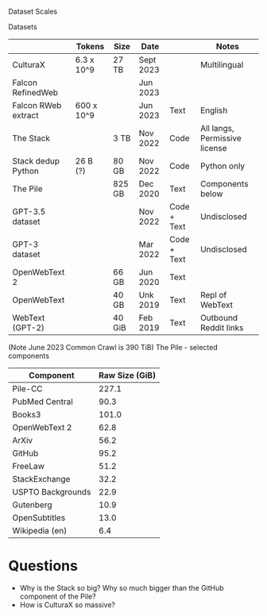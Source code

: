 Dataset Scales

Datasets

|                    | Tokens     | Size | Date      |    | Notes                         |
|--------------------|------------|------|-----------|----|-------------------------------|
| CulturaX           | 6.3 x 10^9 | 27 TB | Sept 2023 |    | Multilingual                  |
| Falcon RefinedWeb  |  | | Jun 2023  |  |                               |  
| Falcon RWeb extract | 600 x 10^9 | | Jun 2023 | Text | English | Text |
| The Stack          |            | 3 TB | Nov 2022  | Code | All langs, Permissive license |
| Stack dedup Python | 26 B (?)   | 80 GB | Nov 2022  | Code | Python only                   |
| The Pile           |            | 825 GB | Dec 2020  | Text | Components below              | Text   |
| GPT-3.5 dataset    |            |      | Nov 2022  | Code + Text | Undisclosed                   | 
| GPT-3 dataset      |            |      | Mar 2022  | Code + Text | Undisclosed                   | 
| OpenWebText 2      |            | 66 GB | Jun 2020  | Text |                               | |  
| OpenWebText        |            | 40 GB | Unk 2019  | Text | Repl of WebText               | 
| WebText (GPT-2)    |            | 40 GiB | Feb 2019  | Text | Outbound Reddit links         |

(Note June 2023 Common Crawl is 390 TiB)
The Pile - selected components

| Component | Raw Size (GiB) |
| --- |----------------|
| Pile-CC | 227.1          |
| PubMed Central | 90.3           |
| Books3 | 101.0          |
| OpenWebText 2 | 62.8           |
| ArXiv | 56.2           |
| GitHub | 95.2           |
| FreeLaw | 51.2           |
| StackExchange | 32.2           |
| USPTO Backgrounds | 22.9           |
| Gutenberg | 10.9           |
| OpenSubtitles | 13.0           |
| Wikipedia (en) | 6.4            |

# Questions

* Why is the Stack so big? Why so much bigger than the GitHub component of the Pile?
* How is CulturaX so massive?



